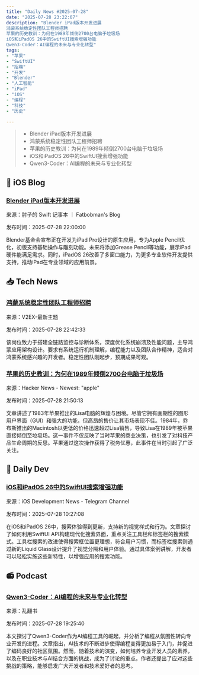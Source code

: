 ```yaml
---
title: "Daily News #2025-07-28"
date: "2025-07-28 23:22:07"
description: "Blender iPad版本开发进展
鸿蒙系统稳定性团队工程师招聘
苹果的历史教训：为何在1989年倾倒2700台电脑于垃圾场
iOS和iPadOS 26中的SwiftUI搜索增强功能
Qwen3-Coder：AI编程的未来与专业化转型"
tags: 
- "苹果"
- "SwiftUI"
- "招聘"
- "开发"
- "Blender"
- "人工智能"
- "iPad"
- "iOS"
- "编程"
- "科技"
- "历史"

---
```


> - Blender iPad版本开发进展
> - 鸿蒙系统稳定性团队工程师招聘
> - 苹果的历史教训：为何在1989年倾倒2700台电脑于垃圾场
> - iOS和iPadOS 26中的SwiftUI搜索增强功能
> - Qwen3-Coder：AI编程的未来与专业化转型

## 🍎 iOS Blog

### [Blender iPad版本开发进展](https://fatbobman.com/zh/weekly/issue-095/)

来源：肘子的 Swift 记事本 ｜ Fatbobman's Blog

发布时间：2025-07-28 22:00:00

Blender基金会宣布正在开发为iPad Pro设计的原生应用，专为Apple Pencil优化，初版支持基础操作与雕刻功能。未来将添加Grease Pencil等功能，展示iPad硬件能满足需求。同时，iPadOS 26改善了多窗口能力，为更多专业软件开发提供支持，推动iPad在专业领域的应用前景。

## 📥 Tech News

### [鸿蒙系统稳定性团队工程师招聘](https://www.v2ex.com/t/1148346)

来源：V2EX-最新主题

发布时间：2025-07-28 22:42:33

该岗位致力于搭建全链路监控与诊断体系，深度优化系统崩溃及性能问题，主导鸿蒙应用架构设计。要求有系统运行机制理解，编程能力以及团队合作精神，适合对鸿蒙系统感兴趣的开发者。稳定性团队刚起步，预期成果可观。

### [苹果的历史教训：为何在1989年倾倒2700台电脑于垃圾场](https://hackaday.com/2025/07/21/why-apple-dumped-2700-computers-in-a-landfill-in-1989/)

来源：Hacker News - Newest: "apple"

发布时间：2025-07-28 21:50:13

文章讲述了1983年苹果推出的Lisa电脑的辉煌与困境。尽管它拥有画期性的图形用户界面（GUI）和强大的功能，但高昂的售价让其市场表现不佳。1984年，乔布斯推出的Macintosh以更低的价格迅速超过Lisa销售，导致Lisa在1989年被苹果直接倾倒至垃圾场。这一事件不仅反映了当时苹果的商业决策，也引发了对科技产品生命周期的反思。苹果通过这次操作获得了税务优惠，此事件在当时引起了广泛关注。

## 💾 Daily Dev

### [iOS和iPadOS 26中的SwiftUI搜索增强功能](https://nilcoalescing.com/blog/SwiftUISearchEnhancementsIniOSAndiPadOS26/)

来源：iOS Development News - Telegram Channel

发布时间：2025-07-28 10:27:08

在iOS和iPadOS 26中，搜索体验得到更新，支持新的视觉样式和行为。文章探讨了如何利用SwiftUI API构建现代化搜索界面，重点关注工具栏和标签栏的搜索模式。工具栏搜索的改进使得搜索框位置更理想，符合用户习惯，而标签栏搜索则通过新的Liquid Glass设计提升了视觉分隔和用户体验。通过具体案例讲解，开发者可以轻松实施这些新特性，以增强应用的搜索功能。

## 📻 Podcast

### [Qwen3-Coder：AI编程的未来与专业化转型](https://www.xiaoyuzhoufm.com/episode/68875d8aedf3fa32d5e79fa1)

来源：乱翻书

发布时间：2025-07-28 19:25:40

本文探讨了Qwen3-Coder作为AI编程工具的崛起，并分析了编程从氛围性转向专业开发的进程。文章指出，AI技术的不断进步使得编程变得更加易于入门，并促进了编码良好的社区氛围。然而，随着技术的演变，如何培养专业开发人员的素养，以及在职业技术与AI结合方面的挑战，成为了讨论的重点。作者还提出了应对这些挑战的策略，能够启发广大开发者和技术爱好者的思考。
